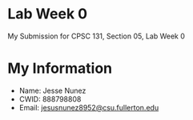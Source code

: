 # Lab Week 0

My Submission for CPSC 131, Section 05, Lab Week 0 

# My Information 

* Name: Jesse Nunez
* CWID: 888798808
* Email: jesusnunez8952@csu.fullerton.edu

